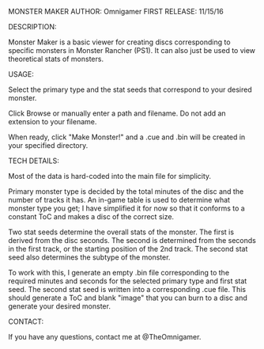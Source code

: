MONSTER MAKER
AUTHOR: Omnigamer
FIRST RELEASE: 11/15/16


DESCRIPTION:

Monster Maker is a basic viewer for creating discs corresponding to specific monsters in Monster Rancher (PS1). It can also just be used to view theoretical stats of monsters.



USAGE:

Select the primary type and the stat seeds that correspond to your desired monster.

Click Browse or manually enter a path and filename. Do not add an extension to your filename.

When ready, click "Make Monster!" and a .cue and .bin will be created in your specified directory.


TECH DETAILS:

Most of the data is hard-coded into the main file for simplicity.

Primary monster type is decided by the total minutes of the disc and the number of tracks it has. An in-game table is used to determine what monster type you get; I have simplified it for now so that it conforms to a constant ToC and makes a disc of the correct size.

Two stat seeds determine the overall stats of the monster. The first is derived from the disc seconds. The second is determined from the seconds in the first track, or the starting position of the 2nd track. The second stat seed also determines the subtype of the monster.

To work with this, I generate an empty .bin file corresponding to the required minutes and seconds for the selected primary type and first stat seed. The second stat seed is written into a corresponding .cue file. This should generate a ToC and blank "image" that you can burn to a disc and generate your desired monster.


CONTACT:

If you have any questions, contact me at @TheOmnigamer.

